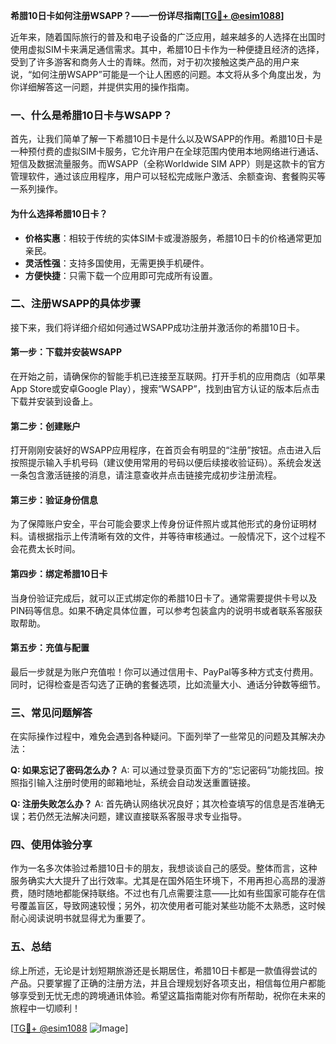 **希腊10日卡如何注册WSAPP？——一份详尽指南[[TG💪+ @esim1088](https://t.me/s/esim1088)]**

近年来，随着国际旅行的普及和电子设备的广泛应用，越来越多的人选择在出国时使用虚拟SIM卡来满足通信需求。其中，希腊10日卡作为一种便捷且经济的选择，受到了许多游客和商务人士的青睐。然而，对于初次接触这类产品的用户来说，“如何注册WSAPP”可能是一个让人困惑的问题。本文将从多个角度出发，为你详细解答这一问题，并提供实用的操作指南。

### 一、什么是希腊10日卡与WSAPP？

首先，让我们简单了解一下希腊10日卡是什么以及WSAPP的作用。希腊10日卡是一种预付费的虚拟SIM卡服务，它允许用户在全球范围内使用本地网络进行通话、短信及数据流量服务。而WSAPP（全称Worldwide SIM APP）则是这款卡的官方管理软件，通过该应用程序，用户可以轻松完成账户激活、余额查询、套餐购买等一系列操作。

#### 为什么选择希腊10日卡？
- **价格实惠**：相较于传统的实体SIM卡或漫游服务，希腊10日卡的价格通常更加亲民。
- **灵活性强**：支持多国使用，无需更换手机硬件。
- **方便快捷**：只需下载一个应用即可完成所有设置。

### 二、注册WSAPP的具体步骤

接下来，我们将详细介绍如何通过WSAPP成功注册并激活你的希腊10日卡。

#### 第一步：下载并安装WSAPP
在开始之前，请确保你的智能手机已连接至互联网。打开手机的应用商店（如苹果App Store或安卓Google Play），搜索“WSAPP”，找到由官方认证的版本后点击下载并安装到设备上。

#### 第二步：创建账户
打开刚刚安装好的WSAPP应用程序，在首页会有明显的“注册”按钮。点击进入后按照提示输入手机号码（建议使用常用的号码以便后续接收验证码）。系统会发送一条包含激活链接的消息，请注意查收并点击链接完成初步注册流程。

#### 第三步：验证身份信息
为了保障账户安全，平台可能会要求上传身份证件照片或其他形式的身份证明材料。请根据指示上传清晰有效的文件，并等待审核通过。一般情况下，这个过程不会花费太长时间。

#### 第四步：绑定希腊10日卡
当身份验证完成后，就可以正式绑定你的希腊10日卡了。通常需要提供卡号以及PIN码等信息。如果不确定具体位置，可以参考包装盒内的说明书或者联系客服获取帮助。

#### 第五步：充值与配置
最后一步就是为账户充值啦！你可以通过信用卡、PayPal等多种方式支付费用。同时，记得检查是否勾选了正确的套餐选项，比如流量大小、通话分钟数等细节。

### 三、常见问题解答

在实际操作过程中，难免会遇到各种疑问。下面列举了一些常见的问题及其解决办法：

**Q: 如果忘记了密码怎么办？**
A: 可以通过登录页面下方的“忘记密码”功能找回。按照指引输入注册时使用的邮箱地址，系统会自动发送重置链接。

**Q: 注册失败怎么办？**
A: 首先确认网络状况良好；其次检查填写的信息是否准确无误；若仍然无法解决问题，建议直接联系客服寻求专业指导。

### 四、使用体验分享

作为一名多次体验过希腊10日卡的朋友，我想谈谈自己的感受。整体而言，这种服务确实大大提升了出行效率。尤其是在国外陌生环境下，不用再担心高昂的漫游费，随时随地都能保持联络。不过也有几点需要注意——比如有些国家可能存在信号覆盖盲区，导致网速较慢；另外，初次使用者可能对某些功能不太熟悉，这时候耐心阅读说明书就显得尤为重要了。

### 五、总结

综上所述，无论是计划短期旅游还是长期居住，希腊10日卡都是一款值得尝试的产品。只要掌握了正确的注册方法，并且合理规划好各项支出，相信每位用户都能够享受到无忧无虑的跨境通讯体验。希望这篇指南能对你有所帮助，祝你在未来的旅程中一切顺利！

[[TG💪+ @esim1088](https://t.me/s/esim1088) ![Image](https://i.postimg.cc/4NQfJmqS/Snipaste-2025-05-13-00-14-12.png)]